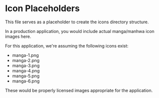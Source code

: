 # Icon Placeholders

This file serves as a placeholder to create the icons directory structure.

In a production application, you would include actual manga/manhwa icon images here.

For this application, we're assuming the following icons exist:
- manga-1.png
- manga-2.png
- manga-3.png
- manga-4.png
- manga-5.png
- manga-6.png

These would be properly licensed images appropriate for the application.